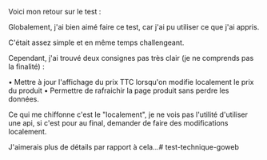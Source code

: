 Voici mon retour sur le test :

Globalement, j'ai bien aimé faire ce test, car j'ai pu utiliser ce que j'ai appris.

C'était assez simple et en même temps challengeant.

Cependant, j'ai trouvé deux consignes pas très clair (je ne comprends pas la finalité) :

• Mettre à jour l'affichage du prix TTC lorsqu'on modifie localement le prix du produit
• Permettre de rafraichir la page produit sans perdre les données.

Ce qui me chiffonne c'est le "localement", je ne vois pas l'utilité d'utiliser une api, si c'est
pour au final, demander de faire des modifications localement.

J'aimerais plus de détails par rapport à cela...# test-technique-goweb
